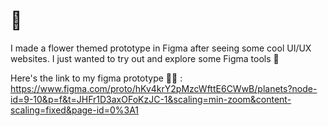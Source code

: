 # 🌼
I made a flower themed prototype in Figma after seeing some cool UI/UX websites. I just wanted to try out and explore some Figma tools 🤭

Here's the link to my figma prototype 🌼✨ :
https://www.figma.com/proto/hKv4krY2pMzcWfttE6CWwB/planets?node-id=9-10&p=f&t=JHFr1D3axOFoKzJC-1&scaling=min-zoom&content-scaling=fixed&page-id=0%3A1
